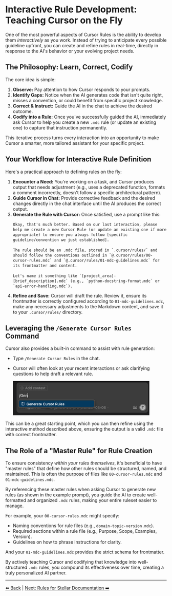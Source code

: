 # Interactive Rule Development: Teaching Cursor on the Fly

One of the most powerful aspects of Cursor Rules is the ability to develop them *interactively* as you work. Instead of trying to anticipate every possible guideline upfront, you can create and refine rules in real-time, directly in response to the AI's behavior or your evolving project needs.

## The Philosophy: Learn, Correct, Codify

The core idea is simple:

1.  **Observe:** Pay attention to how Cursor responds to your prompts.
2.  **Identify Gaps:** Notice when the AI generates code that isn't quite right, misses a convention, or could benefit from specific project knowledge.
3.  **Correct & Instruct:** Guide the AI in the chat to achieve the desired outcome.
4.  **Codify into a Rule:** Once you've successfully guided the AI, immediately ask Cursor to help you create a new `.mdc` rule (or update an existing one) to capture that instruction permanently.

This iterative process turns every interaction into an opportunity to make Cursor a smarter, more tailored assistant for your specific project.

## Your Workflow for Interactive Rule Definition

Here's a practical approach to defining rules on the fly:

1.  **Encounter a Need:** You're working on a task, and Cursor produces output that needs adjustment (e.g., uses a deprecated function, formats a comment incorrectly, doesn't follow a specific architectural pattern).
2.  **Guide Cursor in Chat:** Provide corrective feedback and the desired changes directly in the chat interface until the AI produces the correct output.
3.  **Generate the Rule with Cursor:** Once satisfied, use a prompt like this:
    ```plaintext
    Okay, that's much better. Based on our last interaction, please help me create a new Cursor Rule (or update an existing one if more appropriate) to ensure you always follow [specific guideline/convention we just established].

    The rule should be an .mdc file, stored in `.cursor/rules/` and should follow the conventions outlined in `@.cursor/rules/00-cursor-rules.mdc` and `@.cursor/rules/01-mdc-guidelines.mdc` for its frontmatter and content.

    Let's name it something like `[project_area]-[brief_description].mdc` (e.g., `python-docstring-format.mdc` or `api-error-handling.mdc`).
    ```
4.  **Refine and Save:** Cursor will draft the rule. Review it, ensure its frontmatter is correctly configured according to `01-mdc-guidelines.mdc`, make any necessary adjustments to the Markdown content, and save it to your `.cursor/rules/` directory.

## Leveraging the `/Generate Cursor Rules` Command

Cursor also provides a built-in command to assist with rule generation:

-   Type `/Generate Cursor Rules` in the chat.
-   Cursor will often look at your recent interactions or ask clarifying questions to help draft a relevant rule.

    ![Generate Cursor Rules Command](../../assets/generate_cursor_rules_command.png)

This can be a great starting point, which you can then refine using the interactive method described above, ensuring the output is a valid `.mdc` file with correct frontmatter.

## The Role of a "Master Rule" for Rule Creation

To ensure consistency *within your rules themselves*, it's beneficial to have "master rules" that define how other rules should be structured, named, and maintained. This is often the purpose of files like `00-cursor-rules.mdc` and `01-mdc-guidelines.mdc`.

By referencing these master rules when asking Cursor to generate new rules (as shown in the example prompt), you guide the AI to create well-formatted and organized `.mdc` rules, making your entire ruleset easier to manage.

For example, your `00-cursor-rules.mdc` might specify:
-   Naming conventions for rule files (e.g., `domain-topic-version.mdc`).
-   Required sections within a rule file (e.g., Purpose, Scope, Examples, Version).
-   Guidelines on how to phrase instructions for clarity.

And your `01-mdc-guidelines.mdc` provides the strict schema for frontmatter.

By actively teaching Cursor and codifying that knowledge into well-structured `.mdc` rules, you compound its effectiveness over time, creating a truly personalized AI partner.

---

[⬅️ Back](../../../README.md) | [Next: Rules for Stellar Documentation ➡️](./02c-Rules-for-Stellar-Documentation.md) 
